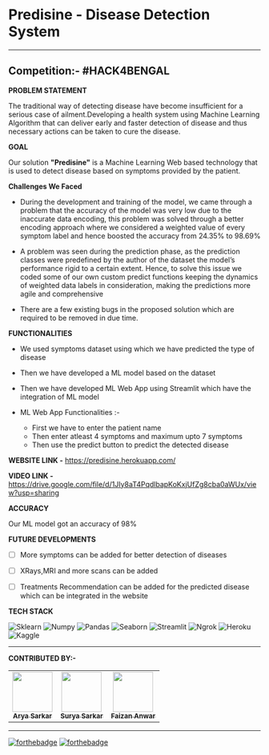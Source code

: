 
# Predisine - Disease Detection System
<hr></hr>
<h2>Competition:- #HACK4BENGAL </h2>


**PROBLEM STATEMENT**

The traditional way of detecting disease have become insufficient for a serious 
case of ailment.Developing a health system using Machine Learning Algorithm
that can deliver early and faster detection of disease and thus necessary
actions can be taken to cure the disease.

**GOAL**

Our solution **"Predisine"** is a Machine Learning Web based technology 
that is used to detect disease based on symptoms provided by the patient.

**Challenges We Faced**

* During the development and training of the model, we came through a problem that the accuracy of the model was very low due to the inaccurate data encoding, this problem was solved through a better encoding approach where we considered a weighted value of every symptom label and hence boosted the accuracy from 24.35% to 98.69%

* A problem was seen during the prediction phase, as the prediction classes were predefined by the author of the dataset the model’s performance rigid to a certain extent. Hence, to solve this issue we coded some of our own custom predict functions keeping the dynamics of weighted data labels in consideration, making the predictions more agile and comprehensive

* There are a few existing bugs in the proposed solution which are required to be removed in due time.


**FUNCTIONALITIES**

* We used symptoms dataset using which we have predicted the type of disease 
* Then we have developed a ML model based on the dataset 
* Then we have developed ML Web App using Streamlit which have the integration of ML model
* ML Web App Functionalities :-
    
    * First we have to enter the patient name
    * Then enter atleast 4 symptoms and maximum upto 7 symptoms
    * Then use the predict button to predict the detected disease


**WEBSITE LINK -** https://predisine.herokuapp.com/

**VIDEO LINK -** https://drive.google.com/file/d/1JIy8aT4PqdlbapKoKxjUfZg8cba0aWUx/view?usp=sharing

**ACCURACY**

Our ML model got an accuracy of 98%

**FUTURE DEVELOPMENTS**

- [ ] More symptoms can be added for better detection of diseases

- [ ] XRays,MRI and more scans can be added

- [ ] Treatments Recommendation can be added for the predicted disease which can be integrated in the website

**TECH STACK**

![Sklearn](https://img.shields.io/badge/Sklearn-FB542B?style=for-the-badge&logo=Sklearn&logoColor=white) ![Numpy](https://img.shields.io/badge/Numpy-1F5C2E?style=for-the-badge&logo=Numpy&logoColor=white) ![Pandas](https://img.shields.io/badge/Pandas-1058ED?style=for-the-badge&logo=Pandas&logoColor=white) ![Seaborn](https://img.shields.io/badge/Seaborn-82C8D7?style=for-the-badge&logo=Seaborn&logoColor=white) ![Streamlit](https://img.shields.io/badge/Streamlit-FA325E?style=for-the-badge&logo=Streamlit&logoColor=white) ![Ngrok](https://img.shields.io/badge/Ngrok-D8D1D3?style=for-the-badge&logo=Ngrok&logoColor=000000) ![Heroku](https://img.shields.io/badge/Heroku-934AB8?style=for-the-badge&logo=Heroku&logoColor=white) ![Kaggle](https://img.shields.io/badge/Kaggle-30C9ED?style=for-the-badge&logo=Kaggle&logoColor=white) 

<hr></hr>

**CONTRIBUTED BY:-**

<table>
  <tr>
<td align="center"><a href="https://github.com/aryacodez"><img src="https://avatars.githubusercontent.com/u/69688408?v=4" width="80px;" alt=""/><br /><sub><b>Arya Sarkar</b></sub></a></td>
<td align="center"><a href="https://github.com/Suryageeks"><img src="https://avatars.githubusercontent.com/u/91842378?v=4" width="80px;" alt=""/><br /><sub><b> Surya Sarkar</b></sub></a></td>
<td align="center"><a href="https://github.com/FaizanAnwar2801"><img src="https://avatars.githubusercontent.com/u/68819897?v=4" width="80px;" alt=""/><br /><sub><b>Faizan Anwar</b></sub></a></td>  

  </tr>
</table>

<hr></hr>

[![forthebadge](https://forthebadge.com/images/badges/built-by-developers.svg)](https://forthebadge.com) [![forthebadge](https://forthebadge.com/images/badges/made-with-python.svg)](https://forthebadge.com)   


